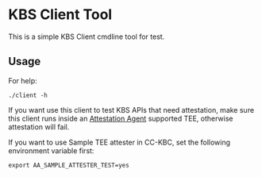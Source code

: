 # KBS Client Tool

This is a simple KBS Client cmdline tool for test.

## Usage

For help:

```shell
./client -h
```

If you want use this client to test KBS APIs that need attestation, make sure this client runs
inside an [Attestation Agent](https://github.com/confidential-containers/attestation-agent)
supported TEE, otherwise attestation will fail.

If you want to use Sample TEE attester in CC-KBC, set the following environment variable first:

```
export AA_SAMPLE_ATTESTER_TEST=yes
```
